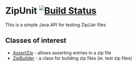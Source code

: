 
# ZipUnit [![Build Status](https://travis-ci.org/born2snipe/zipunit.svg)](https://travis-ci.org/born2snipe/zipunit)


This is a simple Java API for testing Zip/Jar files

## Classes of interest

- [AssertZip][1] - allows asserting entries in a zip file
- [ZipBuilder][2] - a class for building zip files (ie. test zip files)


[1]: https://github.com/born2snipe/zipunit/blob/master/src/main/java/zipunit/AssertZip.java "assert"
[2]: https://github.com/born2snipe/zipunit/blob/master/src/main/java/zipunit/ZipBuilder.java "builder"